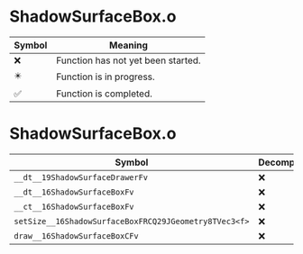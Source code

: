 # ShadowSurfaceBox.o
| Symbol | Meaning 
| ------------- | ------------- 
| :x: | Function has not yet been started. 
| :eight_pointed_black_star: | Function is in progress. 
| :white_check_mark: | Function is completed. 


# ShadowSurfaceBox.o
| Symbol | Decompiled? |
| ------------- | ------------- |
| `__dt__19ShadowSurfaceDrawerFv` | :x: |
| `__dt__16ShadowSurfaceBoxFv` | :x: |
| `__ct__16ShadowSurfaceBoxFv` | :x: |
| `setSize__16ShadowSurfaceBoxFRCQ29JGeometry8TVec3<f>` | :x: |
| `draw__16ShadowSurfaceBoxCFv` | :x: |
